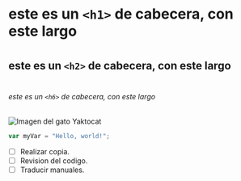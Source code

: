 # <h1> este es un `<h1>` de cabecera, con este largo
# <h2> este es un `<h2>` de cabecera, con este largo
# <h6> este es un `<h6>` de cabecera, con este largo

![Imagen del gato Yaktocat](https://octodex.github.com/images/yaktocat.png)

``` javascript
var myVar = "Hello, world!";
```
- [ ] Realizar copia.
- [ ] Revision del codigo.
- [ ] Traducir manuales.
